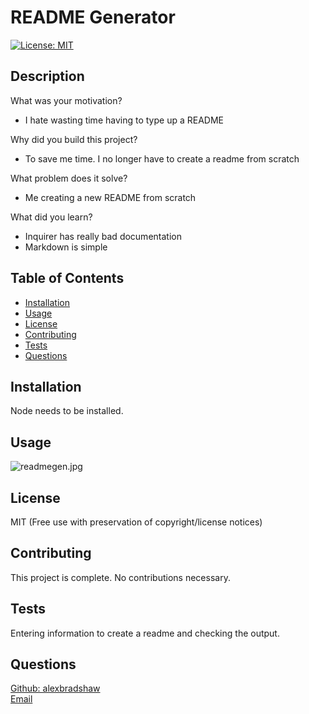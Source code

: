 
# README Generator
[![License: MIT](https://img.shields.io/badge/License-MIT-yellow.svg)](https://opensource.org/licenses/MIT)
## Description
What was your motivation? 
- I hate wasting time having to type up a README

Why did you build this project?
- To save me time. I no longer have to create a readme from scratch

What problem does it solve?  
- Me creating a new README from scratch

What did you learn?
- Inquirer has really bad documentation 
- Markdown is simple

## Table of Contents
- [Installation](#installation)
- [Usage](#usage)
- [License](#license)
- [Contributing](#contributing)
- [Tests](#tests)
- [Questions](#questions)
## Installation
Node needs to be installed.
## Usage
![readmegen.jpg](assets/$readmegen.jpg?raw=true)
## License
MIT (Free use with preservation of copyright/license notices)
## Contributing
This project is complete. No contributions necessary.
## Tests
Entering information to create a readme and checking the output.
## Questions
[Github: alexbradshaw](https://github.com/alexbradshaw) <br>
[Email](mailto:alexanderbradshaw5@gmail.com)
